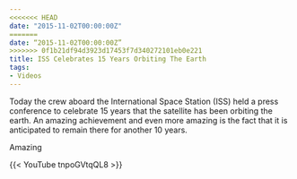 ```yaml
---
<<<<<<< HEAD
date: "2015-11-02T00:00:00Z"
=======
date: “2015-11-02T00:00:00Z”
>>>>>>> 0f1b21df94d3923d17453f7d340272101eb0e221
title: ISS Celebrates 15 Years Orbiting The Earth
tags:
- Videos
---
```

Today the crew aboard the International Space Station (ISS) held a press conference to celebrate 15 years that the satellite has been orbiting the earth. An amazing achievement and even more amazing is the fact that it is anticipated to remain there for another 10 years.

Amazing 

{{< YouTube tnpoGVtqQL8 >}}